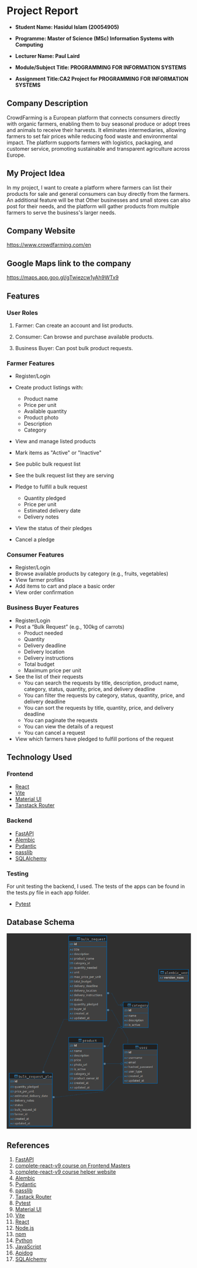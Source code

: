 # Project Report

- **Student Name: Hasidul Islam (20054905)**
- **Programme: Master of Science (MSc) Information Systems with Computing**

- **Lecturer Name: Paul Laird**
- **Module/Subject Title: PROGRAMMING FOR INFORMATION SYSTEMS**
- **Assignment Title:CA2 Project for PROGRAMMING FOR INFORMATION SYSTEMS**

## Company Description

CrowdFarming is a European platform that connects consumers directly with organic farmers, enabling them to buy seasonal produce or adopt trees and animals to receive their harvests. It eliminates intermediaries, allowing farmers to set fair prices while reducing food waste and environmental impact. The platform supports farmers with logistics, packaging, and customer service, promoting sustainable and transparent agriculture across Europe.

## My Project Idea

In my project, I want to create a platform where farmers can list their products for sale and general consumers can buy directly from the farmers. An additional feature will be that Other businesses and small stores can also post for their needs, and the platform will gather products from multiple farmers to serve the business's larger needs.

## Company Website

https://www.crowdfarming.com/en

## Google Maps link to the company

https://maps.app.goo.gl/gTwiezcw1yAh9WTx9

## Features

### User Roles

1. Farmer: Can create an account and list products.

2. Consumer: Can browse and purchase available products.

3. Business Buyer: Can post bulk product requests.

### Farmer Features

- Register/Login
- Create product listings with:

  - Product name
  - Price per unit
  - Available quantity
  - Product photo
  - Description
  - Category

- View and manage listed products
- Mark items as "Active" or "Inactive"
- See public bulk request list
- See the bulk request list they are serving
- Pledge to fulfill a bulk request
  - Quantity pledged
  - Price per unit
  - Estimated delivery date
  - Delivery notes
- View the status of their pledges
- Cancel a pledge

### Consumer Features

- Register/Login
- Browse available products by category (e.g., fruits, vegetables)
- View farmer profiles
- Add items to cart and place a basic order
- View order confirmation

### Business Buyer Features

- Register/Login
- Post a “Bulk Request” (e.g., 100kg of carrots)
  - Product needed
  - Quantity
  - Delivery deadline
  - Delivery location
  - Delivery instructions
  - Total budget
  - Maximum price per unit
- See the list of their requests
  - You can search the requests by title, description, product name, category, status, quantity, price, and delivery deadline
  - You can filter the requests by category, status, quantity, price, and delivery deadline
  - You can sort the requests by title, quantity, price, and delivery deadline
  - You can paginate the requests
  - You can view the details of a request
  - You can cancel a request
- View which farmers have pledged to fulfill portions of the request

## Technology Used

### Frontend

- [React](https://reactjs.org/)
- [Vite](https://vitejs.dev/)
- [Material UI](https://mui.com/)
- [Tanstack Router](https://tanstack.com/router/latest)

### Backend

- [FastAPI](https://fastapi.tiangolo.com/)
- [Alembic](https://alembic.sqlalchemy.org/en/latest/)
- [Pydantic](https://docs.pydantic.dev/latest)
- [passlib](https://pypi.org/project/passlib/)
- [SQLAlchemy](https://www.sqlalchemy.org/)

### Testing

For unit testing the backend, I used. The tests of the apps can be found
in the tests.py file in each app folder.

- [Pytest](https://docs.pytest.org/en/6.2.x/contents.html)

## Database Schema

![Database Schema](./database_schema.png)

## References

1. [FastAPI](https://fastapi.tiangolo.com/)
2. [complete-react-v9 course on Frontend Masters](https://frontendmasters.com/courses/complete-react-v9/)
3. [complete-react-v9 course helper website](https://react-v9.holt.courses/)
4. [Alembic](https://alembic.sqlalchemy.org/en/latest/)
5. [Pydantic](https://docs.pydantic.dev/latest)
6. [passlib](https://pypi.org/project/passlib/)
7. [Tastack Router](https://tanstack.com/router/latest)
8. [Pytest](https://docs.pytest.org/en/6.2.x/contents.html)
9. [Material UI](https://mui.com/)
10. [Vite](https://vitejs.dev/)
11. [React](https://reactjs.org/)
12. [Node.js](https://nodejs.org/en)
13. [npm](https://www.npmjs.com/)
14. [Python](https://www.python.org/)
15. [JavaScript](https://www.javascript.com/)
16. [Apidog](https://apidog.com/)
17. [SQLAlchemy](https://www.sqlalchemy.org/)

